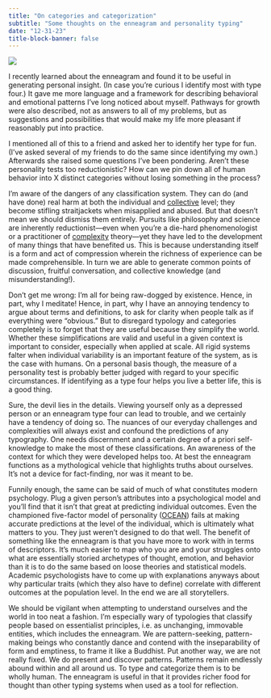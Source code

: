 ```yaml
---
title: "On categories and categorization"
subtitle: "Some thoughts on the enneagram and personality typing"
date: "12-31-23"
title-block-banner: false
---
```


![](https://substackcdn.com/image/fetch/f_auto,q_auto:good,fl_progressive:steep/https%3A%2F%2Fsubstack-post-media.s3.amazonaws.com%2Fpublic%2Fimages%2F23fe13b6-1a22-484c-ac83-85c06c6e58b6_4028x2496.jpeg)

I recently learned about the enneagram and found it to be useful in generating personal insight. (In case you’re curious I identify most with type four.) It gave me more language and a framework for describing behavioral and emotional patterns I’ve long noticed about myself. Pathways for growth were also described, not as answers to all of my problems, but as suggestions and possibilities that would make my life more pleasant if reasonably put into practice.

I mentioned all of this to a friend and asked her to identify her type for fun. (I’ve asked several of my friends to do the same since identifying my own.) Afterwards she raised some questions I’ve been pondering. Aren’t these personality tests too reductionistic? How can we pin down all of human behavior into X distinct categories without losing something in the process?

I’m aware of the dangers of any classification system. They can do (and have done) real harm at both the individual and [collective](https://www.goodreads.com/en/book/show/57693494) level; they become stifling straitjackets when misapplied and abused. But that doesn’t mean we should dismiss them entirely. Pursuits like philosophy and science are inherently reductionist—even when you’re a die-hard phenomenologist or a practitioner of [complexity](https://www.wikiwand.com/en/Complexity) theory—yet they have led to the development of many things that have benefited us. This is because understanding itself is a form and act of compression wherein the richness of experience can be made comprehensible. In turn we are able to generate common points of discussion, fruitful conversation, and collective knowledge (and misunderstanding!).

Don’t get me wrong: I’m all for being raw-dogged by existence. Hence, in part, why I meditate! Hence, in part, why I have an annoying tendency to argue about terms and definitions, to ask for clarity when people talk as if everything were “obvious.” But to disregard typology and categories completely is to forget that they are useful because they simplify the world. Whether these simplifications are valid and useful in a given context is important to consider, especially when applied at scale. All rigid systems falter when individual variability is an important feature of the system, as is the case with humans. On a personal basis though, the measure of a personality test is probably better judged with regard to your specific circumstances. If identifying as a type four helps you live a better life, this is a good thing.

Sure, the devil lies in the details. Viewing yourself only as a depressed person or an enneagram type four can lead to trouble, and we certainly have a tendency of doing so. The nuances of our everyday challenges and complexities will always exist and confound the predictions of any typography. One needs discernment and a certain degree of a priori self-knowledge to make the most of these classifications. An awareness of the context for which they were developed helps too. At best the enneagram functions as a mythological vehicle that highlights truths about ourselves. It’s not a device for fact-finding, nor was it meant to be.

Funnily enough, the same can be said of much of what constitutes modern psychology. Plug a given person’s attributes into a psychological model and you’ll find that it isn’t that great at predicting individual outcomes. Even the championed five-factor model of personality ([OCEAN](https://www.wikiwand.com/en/Big_Five_personality_traits)) fails at making accurate predictions at the level of the individual, which is ultimately what matters to you. They just weren’t designed to do that well. The benefit of something like the enneagram is that you have more to work with in terms of descriptors. It’s much easier to map who you are and your struggles onto what are essentially storied archetypes of thought, emotion, and behavior than it is to do the same based on loose theories and statistical models. Academic psychologists have to come up with explanations anyways about why particular traits (which they also have to define) correlate with different outcomes at the population level. In the end we are all storytellers.

We should be vigilant when attempting to understand ourselves and the world in too neat a fashion. I’m especially wary of typologies that classify people based on essentialist principles, i.e. as unchanging, immovable entities, which includes the enneagram. We are pattern-seeking, pattern-making beings who constantly dance and contend with the inseparability of form and emptiness, to frame it like a Buddhist. Put another way, we are not really fixed. We do present and discover patterns. Patterns remain endlessly abound within and all around us. To type and categorize them is to be wholly human. The enneagram is useful in that it provides richer food for thought than other typing systems when used as a tool for reflection.